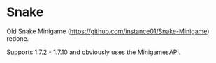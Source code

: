 Snake
=====

Old Snake Minigame (https://github.com/instance01/Snake-Minigame) redone.

Supports 1.7.2 - 1.7.10 and obviously uses the MinigamesAPI.
